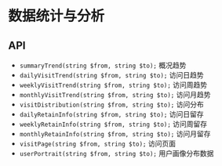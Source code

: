 # 数据统计与分析



## API

  - `summaryTrend(string $from, string $to);` 概况趋势
  - `dailyVisitTrend(string $from, string $to);` 访问日趋势
  - `weeklyVisitTrend(string $from, string $to);` 访问周趋势
  - `monthlyVisitTrend(string $from, string $to);` 访问月趋势
  - `visitDistribution(string $from, string $to);` 访问分布
  - `dailyRetainInfo(string $from, string $to);` 访问日留存
  - `weeklyRetainInfo(string $from, string $to);` 访问周留存
  - `monthlyRetainInfo(string $from, string $to);` 访问月留存
  - `visitPage(string $from, string $to);` 访问页面
  - `userPortrait(string $from, string $to);` 用户画像分布数据

